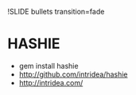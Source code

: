 !SLIDE bullets transition=fade

# HASHIE

* gem install hashie
* http://github.com/intridea/hashie
* http://intridea.com/
